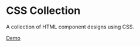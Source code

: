 # CSS Collection

A collection of HTML component designs using CSS.

[Demo](https://changhuixu.github.io/css-collection/)

